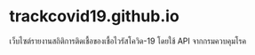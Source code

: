 # trackcovid19.github.io
เว็บไซต์รายงานสถิติการติดเชื้อของเชื้อไวรัสโควิด-19 โดยใช้ API จากกรมควบคุมโรค
